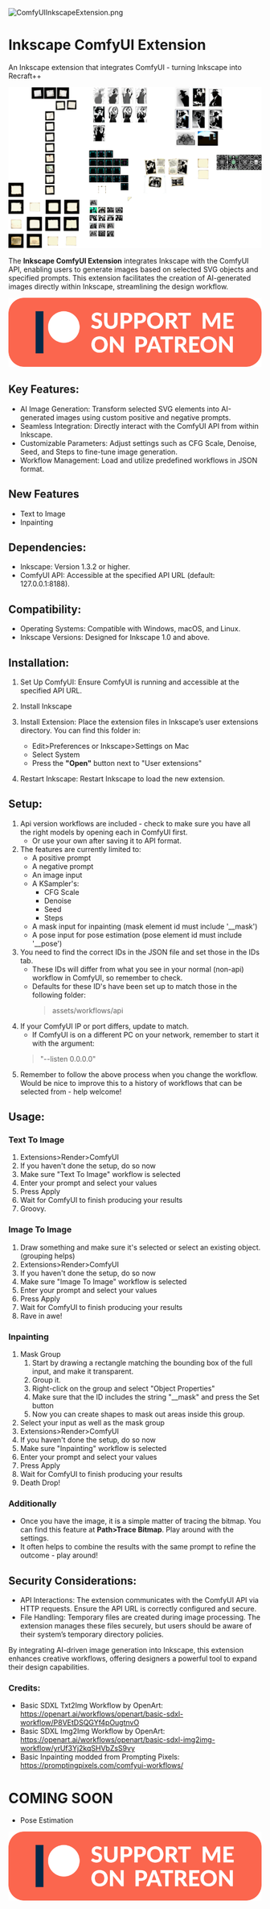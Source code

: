 ![ComfyUIInkscapeExtension.png](assets/ComfyUIInkscapeExtension.png)
# Inkscape ComfyUI Extension
An Inkscape extension that integrates ComfyUI - turning Inkscape into Recraft++

![Sample.png](assets/Sample.png)

The **Inkscape ComfyUI Extension** integrates Inkscape with the ComfyUI API, enabling users to generate images based on selected SVG objects and specified prompts. This extension facilitates the creation of AI-generated images directly within Inkscape, streamlining the design workflow.

[<img src="assets/support-me-on-patreon.png">](https://www.patreon.com/bePatron?u=26347598)

## Key Features:
 * AI Image Generation: Transform selected SVG elements into AI-generated images using custom positive and negative prompts.
 * Seamless Integration: Directly interact with the ComfyUI API from within Inkscape.
 * Customizable Parameters: Adjust settings such as CFG Scale, Denoise, Seed, and Steps to fine-tune image generation.
 * Workflow Management: Load and utilize predefined workflows in JSON format.

## New Features
 * Text to Image
 * Inpainting

## Dependencies:
 * Inkscape: Version 1.3.2 or higher.
 * ComfyUI API: Accessible at the specified API URL (default: 127.0.0.1:8188).

## Compatibility:
 * Operating Systems: Compatible with Windows, macOS, and Linux.
 * Inkscape Versions: Designed for Inkscape 1.0 and above.

## Installation:
1. Set Up ComfyUI: Ensure ComfyUI is running and accessible at the specified API URL.
2. Install Inkscape
3. Install Extension: Place the extension files in Inkscape’s user extensions directory. You can find this folder in:

      - Edit>Preferences or Inkscape>Settings on Mac
      - Select System
      - Press the **"Open"** button next to "User extensions"
4. Restart Inkscape: Restart Inkscape to load the new extension.

## Setup:
1. Api version workflows are included - check to make sure you have all the right models by opening each in ComfyUI first.
   * Or use your own after saving it to API format.
2. The features are currently limited to:
     * A positive prompt
     * A negative prompt
     * An image input
     * A KSampler's:
       * CFG Scale
       * Denoise
       * Seed
       * Steps
     * A mask input for inpainting (mask element id must include '__mask')
     * A pose input for pose estimation (pose element id must include '__pose')
3. You need to find the correct IDs in the JSON file and set those in the IDs tab.
   * These IDs will differ from what you see in your normal (non-api) workflow in ComfyUI, so remember to check.
   * Defaults for these ID's have been set up to match those in the following folder: 
     > assets/workflows/api
4. If your ComfyUI IP or port differs, update to match.
   * If ComfyUI is on a different PC on your network, remember to start it with the argument: 
   > "--listen 0.0.0.0"
5. Remember to follow the above process when you change the workflow. Would be nice to improve this to a history of workflows that can be selected from - help welcome!

## Usage:
### Text To Image
1. Extensions>Render>ComfyUI
2. If you haven't done the setup, do so now
3. Make sure "Text To Image" workflow is selected
4. Enter your prompt and select your values
5. Press Apply
6. Wait for ComfyUI to finish producing your results
7. Groovy.

### Image To Image
1. Draw something and make sure it's selected or select an existing object. (grouping helps)
2. Extensions>Render>ComfyUI
3. If you haven't done the setup, do so now
4. Make sure "Image To Image" workflow is selected
5. Enter your prompt and select your values
6. Press Apply
7. Wait for ComfyUI to finish producing your results
8. Rave in awe!

### Inpainting
1. Mask Group
   1. Start by drawing a rectangle matching the bounding box of the full input, and make it transparent.
   2. Group it.
   3. Right-click on the group and select "Object Properties"
   4. Make sure that the ID includes the string "__mask" and press the Set button
   5. Now you can create shapes to mask out areas inside this group.
2. Select your input as well as the mask group
3. Extensions>Render>ComfyUI
4. If you haven't done the setup, do so now
5. Make sure "Inpainting" workflow is selected
6. Enter your prompt and select your values
7. Press Apply
8. Wait for ComfyUI to finish producing your results
9. Death Drop!

### Additionally
* Once you have the image, it is a simple matter of tracing the bitmap. You can find this feature at **Path>Trace Bitmap**. Play around with the settings.
* It often helps to combine the results with the same prompt to refine the outcome - play around!


## Security Considerations:
 * API Interactions: The extension communicates with the ComfyUI API via HTTP requests. Ensure the API URL is correctly configured and secure.
 * File Handling: Temporary files are created during image processing. The extension manages these files securely, but users should be aware of their system’s temporary directory policies.

By integrating AI-driven image generation into Inkscape, this extension enhances creative workflows, offering designers a powerful tool to expand their design capabilities.

### Credits:

* Basic SDXL Txt2Img Workflow by OpenArt:
https://openart.ai/workflows/openart/basic-sdxl-workflow/P8VEtDSQGYf4pOugtnvO
* Basic SDXL Img2Img Workflow by OpenArt:
https://openart.ai/workflows/openart/basic-sdxl-img2img-workflow/yrUf3Yj2kqSHVbZsS9vy
* Basic Inpainting modded from Prompting Pixels:
https://promptingpixels.com/comfyui-workflows/

# COMING SOON
* Pose Estimation

[<img src="assets/support-me-on-patreon.png">](https://www.patreon.com/bePatron?u=26347598)
